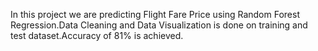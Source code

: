 In this project we are predicting Flight Fare Price using Random Forest Regression.Data Cleaning and Data Visualization is done on training and test dataset.Accuracy of 81% is achieved.
